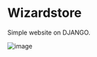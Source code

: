 # Wizardstore
Simple website on DJANGO.

![image](https://github.com/user-attachments/assets/213605f1-c875-489e-8b20-9d76d448dcd9)
